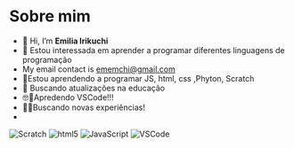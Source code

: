# Sobre mim
- 👋 Hi, I’m **Emilia Irikuchi**
- 👀 Estou interessada em aprender a programar diferentes linguagens de programação
- My email contact is ememchi@gmail.com
- 🌱Estou aprendendo a programar JS, html, css ,Phyton, Scratch 
- 💭 Buscando atualizações na educação
- 🤓🥰Apredendo  VSCode!!!
- 💭😀Buscando novas experiências!
- 
 

![Scratch](https://img.shields.io/badge/Scratch-4D97FF?style=for-the-badge&logo=Scratch&logoColor=white)
![html5](https://img.shields.io/badge/HTML5-E34F26?style=for-the-badge&logo=html5&logoColor=white)
![JavaScript](https://img.shields.io/badge/JavaScript-323330?style=for-the-badge&logo=javascript&logoColor=F7DF1E)
![VSCode](https://img.shields.io/badge/VSCode-0078D4?style=for-the-badge&logo=visual%20studio%20code&logoColor=white)
<!---
eechi123/eechi123 is a ✨ special ✨ repository because its `README.md` (this file) appears on your GitHub profile.
You can click the Preview link to take a look at your changes.
--->
